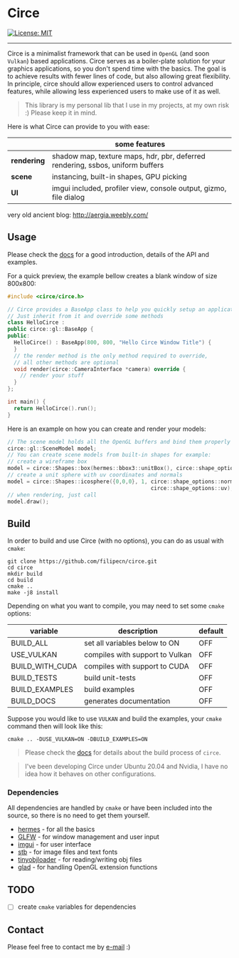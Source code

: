 # Circe

[![License: MIT](https://img.shields.io/badge/License-MIT-yellow.svg)](https://opensource.org/licenses/MIT)

---

Circe is a minimalist framework that can be used in `OpenGL` (and soon `Vulkan`) based applications. Circe serves as a
boiler-plate solution for your graphics applications, so you don't spend time with the basics. The goal is to achieve
results with fewer lines of code, but also allowing great flexibility. In principle, circe should allow experienced
users to control advanced features, while allowing less experienced users to make use of it as well.

>This library is my personal lib that I use in my projects, at my own risk :) Please keep it in mind.

Here is what Circe can provide to you with ease:

|  | some features |
|--------------|--------|
| **rendering**     | shadow map, texture maps, hdr, pbr, deferred rendering, ssbos, uniform buffers |
| **scene**     |  instancing, built-in shapes, GPU picking |
| **UI**     | imgui included, profiler view, console output, gizmo, file dialog  |


very old ancient blog: http://aergia.weebly.com/

## Usage

Please check the [docs](https://filipecn.github.io/circe/) for a good introduction, details of the API and examples. 

For a quick preview, the example bellow creates a blank window of size 800x800:

```c++
#include <circe/circe.h>

// Circe provides a BaseApp class to help you quickly setup an application
// Just inherit from it and override some methods
class HelloCirce :
public circe::gl::BaseApp {
public:
  HelloCirce() : BaseApp(800, 800, "Hello Circe Window Title") {
  }
  // the render method is the only method required to override,
  // all other methods are optional
  void render(circe::CameraInterface *camera) override {
    // render your stuff
  }
};

int main() {
  return HelloCirce().run();
}
```

Here is an example on how you can create and render your models:

```c++
// The scene model holds all the OpenGL buffers and bind them properly
circe::gl::SceneModel model;
// You can create scene models from built-in shapes for example:
// create a wireframe box
model = circe::Shapes::box(hermes::bbox3::unitBox(), circe::shape_options::wireframe);
// create a unit sphere with uv coordinates and normals
model = circe::Shapes::icosphere({0,0,0}, 1, circe::shape_options::normals |
                                             circe::shape_options::uv);
// when rendering, just call
model.draw();
```

## Build
In order to build and use Circe (with no options), you can do as usual with `cmake`:

```shell
git clone https://github.com/filipecn/circe.git
cd circe
mkdir build
cd build
cmake ..
make -j8 install
```

Depending on what you want to compile, you may need to set some `cmake` options:

| variable | description | default  |
|--------------|--------|-----|
| BUILD_ALL  | set all variables below to ON | OFF |
| USE_VULKAN  | compiles with support to Vulkan | OFF |
| BUILD_WITH_CUDA  | compiles with support to CUDA | OFF |
| BUILD_TESTS  | build unit-tests | OFF |
| BUILD_EXAMPLES  | build examples | OFF |
| BUILD_DOCS  | generates documentation | OFF |

Suppose you would like to use `VULKAN` and build the examples, your `cmake` command then will look like this:
````shell
cmake .. -DUSE_VULKAN=ON -DBUILD_EXAMPLES=ON
````
> Please check the [docs](https://filipecn.github.io/circe/) for details about the build process of `circe`.

>I've been developing Circe under Ubuntu 20.04 and Nvidia, I have no idea how it behaves on other configurations.

### Dependencies
All dependencies are handled by `cmake` or have been included into the source, so there is no need to get them yourself.
- [hermes](https://github.com/filipecn/hermes) - for all the basics
- [GLFW](http://www.glfw.org) - for window management and user input
- [imgui](https://github.com/ocornut/imgui) - for user interface
- [stb](https://github.com/nothings/stb) - for image files and text fonts
- [tinyobjloader](https://github.com/tinyobjloader/tinyobjloader) - for reading/writing obj files
- [glad](https://github.com/Dav1dde/glad) - for handling OpenGL extension functions


## TODO

- [ ] create `cmake` variables for dependencies

## Contact

Please feel free to contact me by [e-mail](mailto:filipedecn@gmail.com) :)
